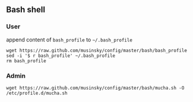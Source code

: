 Bash shell
----------

### User
append content of ``bash_profile`` to ``~/.bash_profile``
```
wget https://raw.github.com/musinsky/config/master/bash/bash_profile
sed -i '$ r bash_profile' ~/.bash_profile
rm bash_profile
```

### Admin
```
wget https://raw.github.com/musinsky/config/master/bash/mucha.sh -O /etc/profile.d/mucha.sh
```
